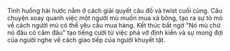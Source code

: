 Tình huống hài hước nằm ở cách giải quyết câu đố và twist cuối cùng. Câu chuyện xoay quanh việc một người mù muốn mua xà bông, tạo ra sự tò mò về cách người mù có thể yêu cầu mua hàng. Kết thúc bất ngờ "Nó mù chứ nó đâu có câm đâu" tạo tiếng cười từ việc phá vỡ định kiến và sự mong đợi của người nghe về cách giao tiếp của người khuyết tật.
